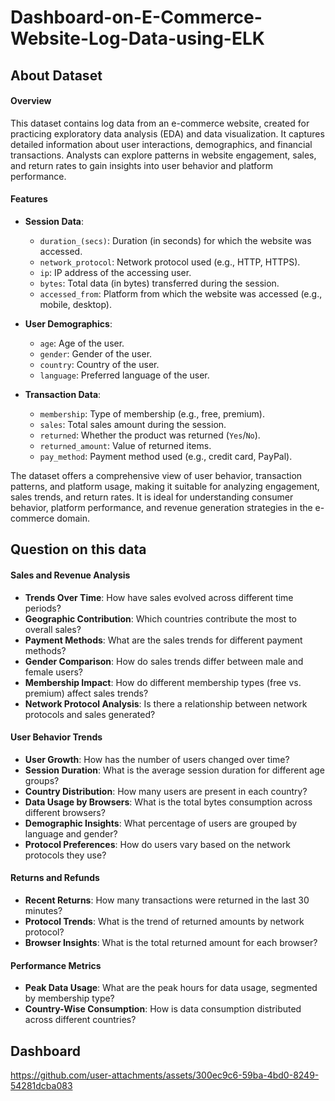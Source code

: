 # Dashboard-on-E-Commerce-Website-Log-Data-using-ELK

## About Dataset

#### Overview
This dataset contains log data from an e-commerce website, created for practicing exploratory data analysis (EDA) and data visualization. It captures detailed information about user interactions, demographics, and financial transactions. Analysts can explore patterns in website engagement, sales, and return rates to gain insights into user behavior and platform performance.

#### Features
- **Session Data**:
  - `duration_(secs)`: Duration (in seconds) for which the website was accessed.
  - `network_protocol`: Network protocol used (e.g., HTTP, HTTPS).
  - `ip`: IP address of the accessing user.
  - `bytes`: Total data (in bytes) transferred during the session.
  - `accessed_from`: Platform from which the website was accessed (e.g., mobile, desktop).

- **User Demographics**:
  - `age`: Age of the user.
  - `gender`: Gender of the user.
  - `country`: Country of the user.
  - `language`: Preferred language of the user.

- **Transaction Data**:
  - `membership`: Type of membership (e.g., free, premium).
  - `sales`: Total sales amount during the session.
  - `returned`: Whether the product was returned (`Yes`/`No`).
  - `returned_amount`: Value of returned items.
  - `pay_method`: Payment method used (e.g., credit card, PayPal).


The dataset offers a comprehensive view of user behavior, transaction patterns, and platform usage, making it suitable for analyzing engagement, sales trends, and return rates. It is ideal for understanding consumer behavior, platform performance, and revenue generation strategies in the e-commerce domain.

## Question on this data
#### **Sales and Revenue Analysis**
- **Trends Over Time**: How have sales evolved across different time periods?  
- **Geographic Contribution**: Which countries contribute the most to overall sales?  
- **Payment Methods**: What are the sales trends for different payment methods?  
- **Gender Comparison**: How do sales trends differ between male and female users?  
- **Membership Impact**: How do different membership types (free vs. premium) affect sales trends?  
- **Network Protocol Analysis**: Is there a relationship between network protocols and sales generated?  


#### **User Behavior Trends**
- **User Growth**: How has the number of users changed over time?  
- **Session Duration**: What is the average session duration for different age groups?  
- **Country Distribution**: How many users are present in each country?  
- **Data Usage by Browsers**: What is the total bytes consumption across different browsers?  
- **Demographic Insights**: What percentage of users are grouped by language and gender?  
- **Protocol Preferences**: How do users vary based on the network protocols they use?  



#### **Returns and Refunds**
- **Recent Returns**: How many transactions were returned in the last 30 minutes?  
- **Protocol Trends**: What is the trend of returned amounts by network protocol?  
- **Browser Insights**: What is the total returned amount for each browser?  



#### **Performance Metrics**
- **Peak Data Usage**: What are the peak hours for data usage, segmented by membership type?  
- **Country-Wise Consumption**: How is data consumption distributed across different countries?


## Dashboard

https://github.com/user-attachments/assets/300ec9c6-59ba-4bd0-8249-54281dcba083

